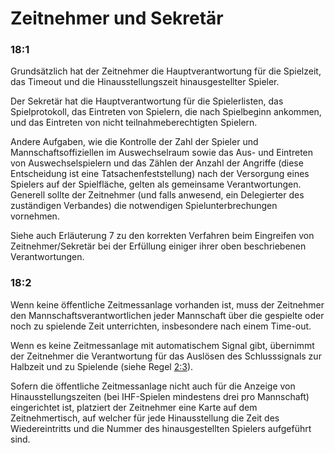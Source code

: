 # Zeitnehmer und Sekretär

### 18:1 
Grundsätzlich hat der Zeitnehmer die Hauptverantwortung für die Spielzeit, das Timeout und die Hinausstellungszeit 
hinausgestellter Spieler.

Der Sekretär hat die Hauptverantwortung für die Spielerlisten, das Spielprotokoll, das Eintreten von Spielern, die nach 
Spielbeginn ankommen, und das Eintreten von nicht teilnahmeberechtigten Spielern.

Andere Aufgaben, wie die Kontrolle der Zahl der Spieler und Mannschaftsoffiziellen im Auswechselraum sowie das Aus- und 
Eintreten von Auswechselspielern und das Zählen der Anzahl der Angriffe (diese Entscheidung ist eine 
Tatsachenfeststellung) nach der Versorgung eines Spielers auf der Spielfläche, gelten als gemeinsame Verantwortungen.
Generell sollte der Zeitnehmer (und falls anwesend, ein Delegierter des zuständigen Verbandes) die notwendigen 
Spielunterbrechungen vornehmen.

Siehe auch Erläuterung 7 zu den korrekten Verfahren beim Eingreifen von Zeitnehmer/Sekretär bei der Erfüllung einiger 
ihrer oben beschriebenen Verantwortungen.

### 18:2 
Wenn keine öffentliche Zeitmessanlage vorhanden ist, muss der Zeitnehmer den Mannschaftsverantwortlichen jeder 
Mannschaft über die gespielte oder noch zu spielende Zeit unterrichten, insbesondere nach einem Time-out.

Wenn es keine Zeitmessanlage mit automatischem Signal gibt, übernimmt der Zeitnehmer die Verantwortung für das Auslösen 
des Schlusssignals zur Halbzeit und zu Spielende (siehe Regel [2:3](#2:3)).

Sofern die öffentliche Zeitmessanlage nicht auch für die Anzeige von Hinausstellungszeiten (bei IHF-Spielen mindestens 
drei pro Mannschaft) eingerichtet ist, platziert der Zeitnehmer eine Karte auf dem Zeitnehmertisch, auf welcher für jede 
Hinausstellung die Zeit des Wiedereintritts und die Nummer des hinausgestellten Spielers aufgeführt sind.
